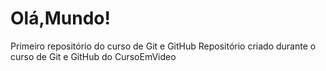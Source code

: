 # Olá,Mundo!
 Primeiro repositório do curso de Git e GitHub
 Repositório criado durante o curso de Git e GitHub do CursoEmVideo
